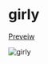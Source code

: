 # girly

[Preveiw](https://utubo.github.io/vim-6colors/?c=0Z0Z0tO505O406O307O307O307O30rO304a30ka901k901u90lk30wi304e301e30as304s308l3096307Z403Z305S303y501y304y301k3y304y403y303y403y4e3y404M3096501c501i501Q60fe4_n0-6b5457_n1-877375_n2-bfb1b1_n3-dbd0cf_n4-f7f0ee_b1-766f78_b2-8ca6bb_b3-97c2dd_b4-a3deff_b9-62bbfd_g1-886f5f_g2-c3a570_g3-e0c078_g4-fedc81_g9-ffaf00_y56b_y8795_y198aa_yfaabf_ye78a7_r75e76_r2-bf72b5_r3-db7cd4_r887f9-e353fd_b0-6b5457_gyrm2-a58cb8_m4-cdb2f9_c7a595_c4-d0ddc0_n0-59_n1-8_n2-253-1845_b1-243_b17_b10_b4-159-75_g1-92-179_g0_g22_g94_yy38_y717_y1_r6_r9_r3_r91_b0-59_gyrmm4-183_c2-247_c7&n=girly&a=utubo)

![girly](https://user-images.githubusercontent.com/6848636/134689291-7dd5ff8d-1fa0-4485-8dc9-4e81508fbaf5.jpg)
